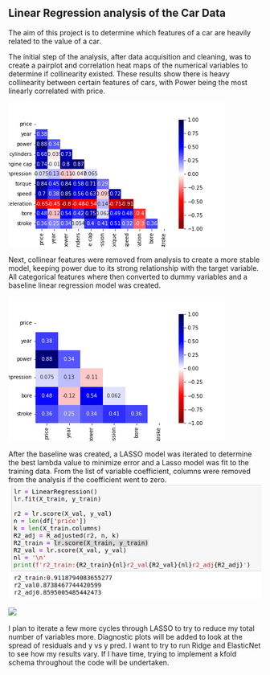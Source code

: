 ## Linear Regression analysis of the Car Data

The aim of this project is to determine which features of a car are heavily related to the value of a car.

The initial step of the analysis, after data acquisition and cleaning, was to create a pairplot and correlation heat maps of the numerical variables to determine if collinearity existed. These results show there is heavy collinearity between certain features of cars, with Power being the most linearly correlated with price.

![](Images/full_heat_map.png)


Next, collinear features were removed from analysis to create a more stable model, keeping power due to its strong relationship with the target variable. All categorical features where then converted to dummy variables and a baseline linear regression model was created.

![](Images/paired_heat_map.png)

After the baseline was created, a LASSO model was iterated to determine the best lambda value to minimize error and a Lasso model was fit to the training data. From the list of variable coefficient, columns were removed from the analysis if the coefficient went to zero.
![](Images/baseline_linear_regression.png)

![](Images/lassso_linear.png)

I plan to iterate a few more cycles through LASSO to try to reduce my total number of variables more. Diagnostic plots will be added to look at the spread of residuals and y vs y pred.
I want to try to run Ridge and ElasticNet to see how my results vary. If I have time, trying to implement a kfold schema throughout the code will be undertaken.
